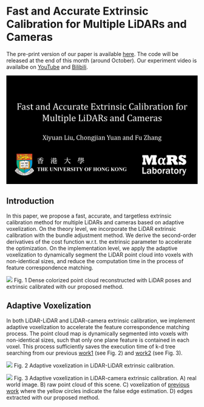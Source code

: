 # Fast and Accurate Extrinsic Calibration for Multiple LiDARs and Cameras

The pre-print version of our paper is available [here](paper/paper.pdf). The code will be released at the end of this month (around October). Our experiment video is availalbe on [YouTube](https://youtu.be/PaiYgAXl9iY) and [Bilibili](https://www.bilibili.com/video/BV1p64y1h7ae?spm_id_from=333.999.0.0).

![](figure/cover.png)

## Introduction
In this paper, we propose a fast, accurate, and targetless extrinsic calibration method for multiple LiDARs and cameras based on adaptive voxelization. On the theory level, we incorporate the LiDAR extrinsic calibration with the bundle adjustment method. We derive the second-order derivatives of the cost function w.r.t. the extrinsic parameter to accelerate the optimization. On the implementation level, we apply the adaptive voxelization to dynamically segment the LiDAR point cloud into voxels with non-identical sizes, and reduce the computation time in the process of feature correspondence matching.

![](figure/dense_map.jpg)
Fig. 1 Dense colorized point cloud reconstructed with LiDAR poses and extrinsic calibrated with our proposed method.

## Adaptive Voxelization
In both LiDAR-LiDAR and LiDAR-camera extrinsic calibration, we implement adaptive voxelization to accelerate the feature correspondence matching process. The point cloud map is dynamically segmented into voxels with non-identical sizes, such that only one plane feature is contained in each voxel. This process sufficiently saves the execution time of k-d tree searching from our previous [work1](https://ieeexplore.ieee.org/document/9361153) (see Fig. 2) and [work2](https://ieeexplore.ieee.org/document/9495137?source=authoralert) (see Fig. 3).

![](figure/lidar_voxel.png)
Fig. 2 Adaptive voxelization in LiDAR-LiDAR extrinsic calibration.

![](figure/camera_voxel.png)
Fig. 3 Adaptive voxelization in LiDAR-camera extrinsic calibration. A) real world image. B) raw point cloud of this scene. C) voxelization of [previous work](https://ieeexplore.ieee.org/document/9495137?source=authoralert) where the yellow circles indicate the false edge estimation. D) edges extracted with our proposed method.
